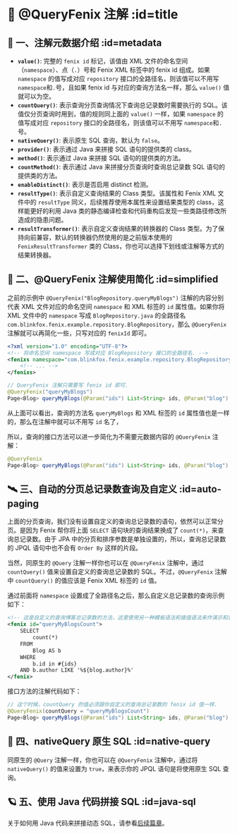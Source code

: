 # 🍓 @QueryFenix 注解 :id=title

## 🚀 一、注解元数据介绍 :id=metadata

- **`value()`**: 完整的 `fenix id` 标记，该值由 XML 文件的命名空间（`namespace`）、点（`.`）号和 Fenix XML 标签中的 fenix id 组成。如果 `namespace` 的值写成对应 `repository` 接口的全路径名，则该值可以不用写 `namespace`和`.`号，且如果 fenix id 与对应的查询方法名一样，那么 `value()` 值就可以为空。
- **`countQuery()`**: 表示查询分页查询情况下查询总记录数时需要执行的 SQL。该值仅分页查询时用到，值的规则同上面的 `value()` 一样，如果 `namespace` 的值写成对应 `repository` 接口的全路径名，则该值可以不用写 `namespace`和`.`号。
- **`nativeQuery()`**: 表示原生 SQL 查询，默认为 `false`。
- **`provider()`**: 表示通过 Java 来拼接 SQL 语句的提供类的 class。
- **`method()`**: 表示通过 Java 来拼接 SQL 语句的提供类的方法。
- **`countMethod()`**: 表示通过 Java 来拼接分页查询时查询总记录数 SQL 语句的提供类的方法。
- **`enableDistinct()`**: 表示是否启用 distinct 检测。
- **`resultType()`**: 表示自定义查询结果的 Class 类型。该属性和 Fenix XML 文件中的 `resultType` 同义，后续推荐使用本属性来设置结果类型的 class，这样能更好的利用 Java 类的静态编译检查和代码重构后发现一些类路径修改所造成的隐患问题。
- **`resultTransformer()`**: 表示自定义查询结果的转换器的 Class 类型。为了保持向前兼容，默认的转换器仍然使用的是之前版本使用的 `FenixResultTransformer` 类的 Class，你也可以选择下划线或注解等方式的结果转换器。

## 🚠 二、@QueryFenix 注解使用简化 :id=simplified

之前的示例中 `@QueryFenix("BlogRepository.queryMyBlogs")` 注解的内容分别代表 XML 文件对应的命名空间 `namespace` 和 XML 标签的 `id` 属性值。如果你将 XML 文件中的 `namespace` 写成 `BlogRepository.java` 的全路径名 `com.blinkfox.fenix.example.repository.BlogRepository`，那么 `@QueryFenix` 注解就可以再简化一些，只写对应的 `fenixId` 即可。

```xml
<?xml version="1.0" encoding="UTF-8"?>
<!-- 将命名空间 namespace 写成对应 BlogRepository 接口的全路径名. -->
<fenixs namespace="com.blinkfox.fenix.example.repository.BlogRepository">
    <!-- ... -->
</fenixs>
```

```java
// QueryFenix 注解只需要写 fenix id 即可.
@QueryFenix("queryMyBlogs")
Page<Blog> queryMyBlogs(@Param("ids") List<String> ids, @Param("blog") Blog blog, Pageable pageable);
```

从上面可以看出，查询的方法名 `queryMyBlogs` 和 XML 标签的 `id` 属性值也是一样的，那么在注解中就可以不用写 `id` 名了，

所以，查询的接口方法可以进一步简化为不需要元数据内容的 `@QueryFenix` 注解：

```java
@QueryFenix
Page<Blog> queryMyBlogs(@Param("ids") List<String> ids, @Param("blog") Blog blog, Pageable pageable);
```

## 🛰️ 三、自动的分页总记录数查询及自定义 :id=auto-paging

上面的分页查询，我们没有设置自定义的查询总记录数的语句，依然可以正常分页。是因为 Fenix 帮你将上面 `SELECT` 语句块的查询结果换成了 `count(*)`，来查询总记录数。由于 JPA 中的分页和排序参数是单独设置的，所以，查询总记录数的 JPQL 语句中也不会有 `Order By` 这样的片段。

当然，同原生的 `@Query` 注解一样你也可以在 `@QueryFenix` 注解中，通过 `countQuery()` 值来设置自定义的查询总记录数的 SQL。不过，`@QueryFenix` 注解中 `countQuery()` 的值应该是 Fenix XML 标签的 `id` 值。

通过前面将 `namespace` 设置成了全路径名之后，那么自定义总记录数的查询示例如下：

```xml
<!-- 这是自定义的查询博客总记录数的方法，这里使用另一种模板语法和插值语法来作演示和查询. -->
<fenix id="queryMyBlogsCount">
    SELECT
        count(*)
    FROM
        Blog AS b
    WHERE
        b.id in #{ids}
    AND b.author LIKE '%${blog.author}%'
</fenix>
```

接口方法的注解代码如下：

```java
// 这个时候，countQuery 的值必须跟你自定义的查询总记录数的 fenix id 值一样.
@QueryFenix(countQuery = "queryMyBlogsCount")
Page<Blog> queryMyBlogs(@Param("ids") List<String> ids, @Param("blog") Blog blog, Pageable pageable);
```

## 🚁 四、nativeQuery 原生 SQL :id=native-query

同原生的 `@Query` 注解一样，你也可以在 `@QueryFenix` 注解中，通过将 `nativeQuery()` 的值来设置为 `true`，来表示你的 JPQL 语句是将使用原生 SQL 查询。

## 🪐 五、使用 Java 代码拼接 SQL :id=java-sql

关于如何用 Java 代码来拼接动态 SQL，请参看[后续篇章](java/example)。
